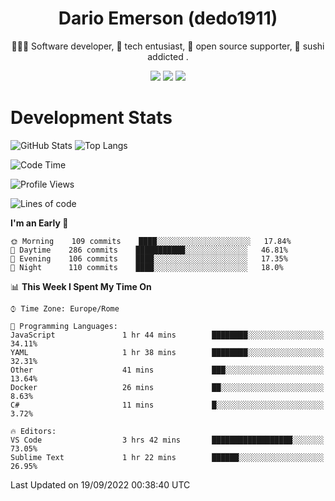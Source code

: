 <div align="center">
  
# Dario Emerson (dedo1911)
👨🏼‍💻 Software developer, 🔧 tech entusiast, 🙌 open source supporter, 🍣 sushi addicted .

[![](https://img.shields.io/badge/-Linkedin-informational?style=for-the-badge&logo=linkedin&logoColor=white&color=2867B2)](http://linkedin.com/in/dedo1911)
[![](https://img.shields.io/badge/-Telegram-informational?style=for-the-badge&logo=telegram&logoColor=white&color=0088cc)](https://t.me/dedo1911)
[![](https://img.shields.io/badge/-Facebook-informational?style=for-the-badge&logo=facebook&logoColor=white&color=3b5998)](https://fb.com/dedo1911)

</div>

# Development Stats

![GitHub Stats](https://github-readme-stats.vercel.app/api?username=dedo1911&hide=&count_private=true&title_color=84cc16&text_color=ffffff&icon_color=84cc16&bg_color=1c1917&hide_border=true&border_radius=0&show_icons=true)
![Top Langs](https://github-readme-stats.vercel.app/api/top-langs/?username=dedo1911&theme=chartreuse-dark&layout=compact)

<!--START_SECTION:waka-->
![Code Time](http://img.shields.io/badge/Code%20Time-956%20hrs%2016%20mins-blue)

![Profile Views](http://img.shields.io/badge/Profile%20Views-2-blue)

![Lines of code](https://img.shields.io/badge/From%20Hello%20World%20I%27ve%20Written-61%20Thousand%20lines%20of%20code-blue)

**I'm an Early 🐤** 

```text
🌞 Morning    109 commits    ████░░░░░░░░░░░░░░░░░░░░░   17.84% 
🌆 Daytime    286 commits    ███████████░░░░░░░░░░░░░░   46.81% 
🌃 Evening    106 commits    ████░░░░░░░░░░░░░░░░░░░░░   17.35% 
🌙 Night      110 commits    ████░░░░░░░░░░░░░░░░░░░░░   18.0%

```


📊 **This Week I Spent My Time On** 

```text
⌚︎ Time Zone: Europe/Rome

💬 Programming Languages: 
JavaScript               1 hr 44 mins        ████████░░░░░░░░░░░░░░░░░   34.11% 
YAML                     1 hr 38 mins        ████████░░░░░░░░░░░░░░░░░   32.31% 
Other                    41 mins             ███░░░░░░░░░░░░░░░░░░░░░░   13.64% 
Docker                   26 mins             ██░░░░░░░░░░░░░░░░░░░░░░░   8.63% 
C#                       11 mins             █░░░░░░░░░░░░░░░░░░░░░░░░   3.72%

🔥 Editors: 
VS Code                  3 hrs 42 mins       ██████████████████░░░░░░░   73.05% 
Sublime Text             1 hr 22 mins        ██████░░░░░░░░░░░░░░░░░░░   26.95%

```


 Last Updated on 19/09/2022 00:38:40 UTC
<!--END_SECTION:waka-->

<!--
**dedo1911/dedo1911** is a ✨ _special_ ✨ repository because its `README.md` (this file) appears on your GitHub profile.

Here are some ideas to get you started:

- 🔭 I’m currently working on ...
- 🌱 I’m currently learning ...
- 👯 I’m looking to collaborate on ...
- 🤔 I’m looking for help with ...
- 💬 Ask me about ...
- 📫 How to reach me: ...
- 😄 Pronouns: ...
- ⚡ Fun fact: ...
-->
